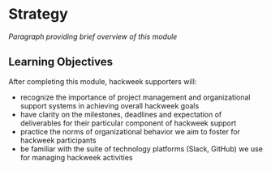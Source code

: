 # Strategy

*Paragraph providing brief overview of this module*

## Learning Objectives

After completing this module, hackweek supporters will:

* recognize the importance of project management and organizational support systems in achieving overall hackweek goals
* have clarity on the milestones, deadlines and expectation of deliverables for their particular component of hackweek support
* practice the norms of organizational behavior we aim to foster for hackweek participants
* be familiar with the suite of technology platforms (Slack, GitHub) we use for managing hackweek activities


